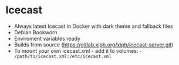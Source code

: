 # Icecast
- Always latest Icecast in Docker with dark theme and fallback files
- Debian Bookworn
- Enviroment variables ready
- Builds from source (https://gitlab.xiph.org/xiph/icecast-server.git)
- To mount your own icecast.xml - add it to volumes: `- /path/to/icecast.xml:/etc/icecast.xml`
